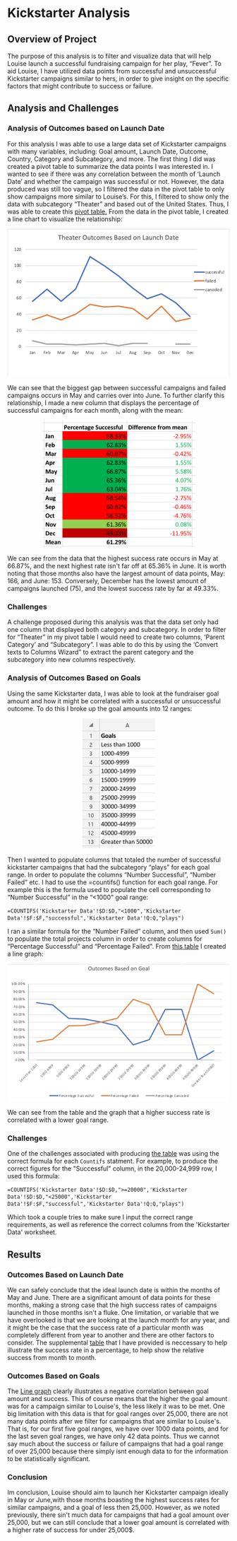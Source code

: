 # Kickstarter Analysis

## Overview of Project 
The purpose of this analysis is to filter and visualize data that will help Louise launch a successful fundraising campaign for her play, “Fever”. To aid Louise, I have utilized data points from successful and unsuccessful Kickstarter campaigns similar to hers, in order to give insight on the specific factors that might contribute to success or failure. 

## Analysis and Challenges

### Analysis of Outcomes based on Launch Date
For this analysis I was able to use a large data set of Kickstarter campaigns with many variables, including: Goal amount, Launch Date, Outcome, Country, Category and Subcategory, and more. The first thing I did was created a pivot table to summarize the data points I was interested in. I wanted to see if there was any correlation between the month of ‘Launch Date’ and whether the campaign was successful or not. However, the data produced was still too vague, so I filtered the data in the pivot table to only show campaigns more similar to Louise’s. For this, I filtered to show only the data with subcategory “Theater” and based out of the United States. Thus, I was able to create this [pivot table.](https://github.com/sd2wiebe/Kickstarter-Analysis-1/blob/main/Pivot%20Table.png)
From the data in the pivot table, I created a line chart to visualize the relationship: 

<p align="center"

![alttext](https://github.com/sd2wiebe/Kickstarter-Analysis-1/blob/main/Theater_Outcomes_vs_Launch.png)

</p>
We can see that the biggest gap between successful campaigns and failed campaigns occurs in May and carries over into June. To further clarify this relationship, I made a new column that displays the percentage of successful campaigns for each month, along with the mean:

<p align="center"

![alttext](https://github.com/sd2wiebe/Kickstarter-Analysis-1/blob/main/Launch%20Success%20percentages.png)

</p>
We can see from the data that the highest success rate occurs in May at 66.87%, and the next highest rate isn't far off at 65.36% in June. It is worth noting that those months also have the largest amount of data points, May: 166, and June: 153. Conversely, December has the lowest amount of campaigns launched (75), and the lowest success rate by far at 49.33%. 

### Challenges

A challenge proposed during this analysis was that the data set only had one column that displayed both category and subcategory. In order to filter for “Theater” in my pivot table I would need to create two columns, ‘Parent Category’ and “Subcategory”. I was able to do this by using the ‘Convert texts to Columns Wizard” to extract the parent category and the subcategory into new columns respectively. 

### Analysis of Outcomes Based on Goals

Using the same Kickstarter data, I was able to look at the fundraiser goal amount and how it might be correlated with a successful or unsuccessful outcome. To do this I broke up the goal amounts into 12 ranges:
<p align="center"

![alttext](https://github.com/sd2wiebe/Kickstarter-Analysis-1/blob/main/Goal%20Range.png)
</p>

Then I wanted to populate columns that totaled the number of successful kickstarter campaigns that had the subcategory “plays” for each goal range. In order to populate the columns “Number Successful”, “Number Failed” etc. I had to use the =countifs() function for each goal range. For example this is the formula used to populate the cell corresponding to “Number Successful” in the “<1000” goal range:
```
=COUNTIFS('Kickstarter Data'!$D:$D,"<1000",'Kickstarter Data'!$F:$F,"successful",'Kickstarter Data'!Q:Q,"plays")
```
I ran a similar formula for the “Number Failed” column, and then used ```Sum()``` to populate the total projects column in order to create columns for “Percentage Successful” and “Percentage Failed". From [this table](https://github.com/sd2wiebe/Kickstarter-Analysis-1/blob/74c29544121803e92397e11537b05c90b874be35/Goals%20Table.png) I created a line graph:
<p align="center"

![alttext](https://github.com/sd2wiebe/Kickstarter-Analysis-1/blob/main/Outcomes_vs_Goals.png)
</p>

We can see from the table and the graph that a higher success rate is correlated with a lower goal range.
### Challenges
One of the challenges associated with producing [the table](https://github.com/sd2wiebe/Kickstarter-Analysis-1/blob/74c29544121803e92397e11537b05c90b874be35/Goals%20Table.png) was using the correct formula for each ```Countifs``` statment.
For example, to produce the correct figures for the "Successful" column, in the 20,000-24,999 row, I used this formula:
```
=COUNTIFS('Kickstarter Data'!$D:$D,">=20000",'Kickstarter Data'!$D:$D,"<25000",'Kickstarter Data'!$F:$F,"successful",'Kickstarter Data'!Q:Q,"plays")
```
Which took a couple tries to make sure I input the correct range requirements, as well as reference the correct columns from the 'Kickstarter Data' worksheet.

## Results

### Outcomes Based on Launch Date

We can safely conclude that the ideal launch date is within the months of May and June. There are a significant amount of data points for these months, making a strong case that the high success rates of campaigns launched in those months isn't a fluke. One limitation, or variable that we have overlooked is that we are looking at the launch month for any year, and it might be the case that the success rate of a particular month was completely different from year to another and there are other factors to consider. The supplemental [table](https://github.com/sd2wiebe/Kickstarter-Analysis-1/blob/main/Launch%20Success%20percentages.png) that I have provided is neccessary to help illustrate the success rate in a percentage, to help show the relative success from month to month.

### Outcomes Based on Goals

The [Line graph](https://github.com/sd2wiebe/Kickstarter-Analysis-1/blob/main/Outcomes_vs_Goals.png) clearly illustrates a negative correlation between goal amount and success. This of course means that the higher the goal amount was for a campaign similar to Louise's, the less likely it was to be met. One big limitation with this data is that for goal ranges over 25,000, there are not many data points after we filter for campaigns that are similar to Louise's. That is, for our first five goal ranges, we have over 1000 data points, and for the last seven goal ranges, we have only 42 data points. Thus we cannot say much about the success or failure of campaigns that had a goal range of over 25,000 because there simply isnt enough data to for the information to be statistically significant.

### Conclusion

Im conclusion, Louise should aim to launch her Kickstarter campaign ideally in May or June,with those months boasting the highest success rates for similar campaigns,  and a goal of less then 25,000. However, as we noted previously, there sin't much data for campaigns that had a goal amount over 25,000, but we can still conclude that a lower goal amount is correlated with a higher rate of success for under 25,000$.







